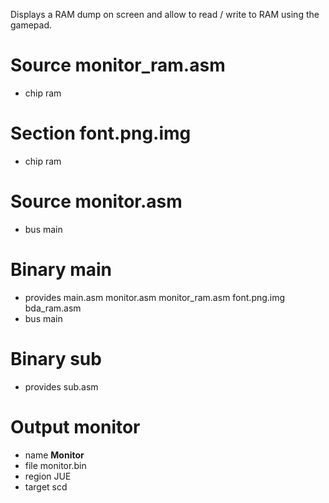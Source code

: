 Displays a RAM dump on screen and allow to
read / write to RAM using the gamepad.

Source monitor_ram.asm
======================

 - chip ram

Section font.png.img
====================

 - chip ram

Source monitor.asm
==================

 - bus main

Binary main
===========

 - provides main.asm monitor.asm monitor_ram.asm font.png.img bda_ram.asm
 - bus main

Binary sub
==========

 - provides sub.asm

Output monitor
==============

 - name **Monitor**
 - file monitor.bin
 - region JUE
 - target scd

